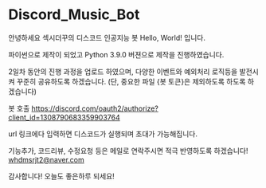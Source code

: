 # Discord_Music_Bot
안녕하세요 섹시더꾸의 디스코드 인공지능 봇 Hello, World! 입니다.

파이썬으로 제작이 되었고 Python 3.9.0 버젼으로 제작을 진행하였습니다.

2일차 동안의 진행 과정을 업로드 하였으며, 다양한 이벤트와 예외처리 로직등을 발전시켜 꾸준히 공유하도록 하겠습니다.
(단, 중요한 파일 {봇 토큰}은 제외하도록 하도록 하겠습니다)


봇 호출 
https://discord.com/oauth2/authorize?client_id=1308790683359903764

url 링크에다 입력하면 디스코드가 실행되며 초대가 가능해집니다.


기능추가, 코드리뷰, 수정요청 등은 메일로 연락주시면 적극 반영하도록 하겠습니다!
whdmsrjt2@naver.com

감사합니다!
오늘도 좋은하루 되세요!
